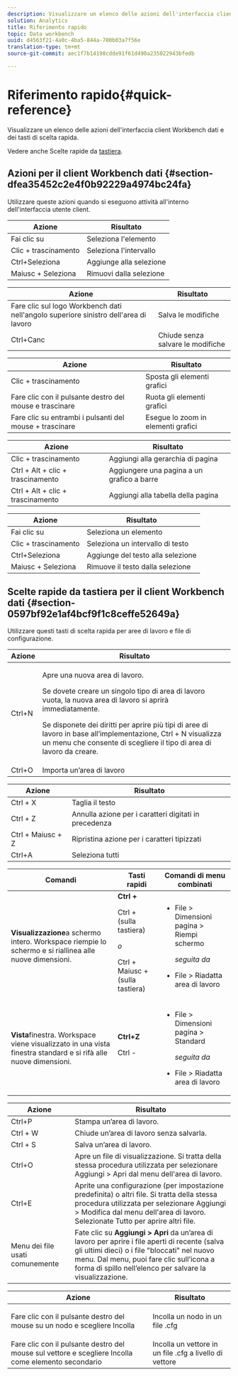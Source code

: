 ```yaml
---
description: Visualizzare un elenco delle azioni dell'interfaccia client Workbench dati e dei tasti di scelta rapida.
solution: Analytics
title: Riferimento rapido
topic: Data workbench
uuid: d4563f21-4a0c-4ba5-844a-700b03a7f56e
translation-type: tm+mt
source-git-commit: aec1f7b14198cdde91f61d490a235022943bfedb

---
```



# Riferimento rapido{#quick-reference}

Visualizzare un elenco delle azioni dell&#39;interfaccia client Workbench dati e dei tasti di scelta rapida.

Vedere anche Scelte rapide da [tastiera](../../../home/c-get-started/c-vis/c-qk-ref.md#section-0597bf92e1af4bcf9f1c8ceffe52649a).

## Azioni per il client Workbench dati {#section-dfea35452c2e4f0b92229a4974bc24fa}

Utilizzare queste azioni quando si eseguono attività all&#39;interno dell&#39;interfaccia utente client.

| Azione | Risultato |
|---|---|
| Fai clic su | Seleziona l&#39;elemento |
| Clic + trascinamento | Seleziona l&#39;intervallo |
| Ctrl+Seleziona | Aggiunge alla selezione |
| Maiusc + Seleziona | Rimuovi dalla selezione |

<table id="table_468868B713E94F08BFF8F5C468F5100B"> 
 <thead> 
  <tr> 
   <th colname="col1" class="entry"> Azione </th> 
   <th colname="col2" class="entry"> Risultato </th> 
  </tr> 
 </thead>
 <tbody> 
  <tr> 
   <td colname="col1"> Fare clic sul logo Workbench dati nell'angolo superiore sinistro dell'area di lavoro </td> 
   <td colname="col2"> <p>Salva le modifiche </p> </td> 
  </tr> 
  <tr> 
   <td colname="col1"> Ctrl+Canc </td> 
   <td colname="col2"> Chiude senza salvare le modifiche </td> 
  </tr> 
 </tbody> 
</table>

| Azione | Risultato |
|---|---|
| Clic + trascinamento | Sposta gli elementi grafici |
| Fare clic con il pulsante destro del mouse e trascinare | Ruota gli elementi grafici |
| Fare clic su entrambi i pulsanti del mouse + trascinare | Esegue lo zoom in elementi grafici |

| Azione | Risultato |
|---|---|
| Clic + trascinamento | Aggiungi alla gerarchia di pagina |
| Ctrl + Alt + clic + trascinamento | Aggiungere una pagina a un grafico a barre |
| Ctrl + Alt + clic + trascinamento | Aggiungi alla tabella della pagina |

| Azione | Risultato |
|---|---|
| Fai clic su | Seleziona un elemento |
| Clic + trascinamento | Seleziona un intervallo di testo |
| Ctrl+Seleziona | Aggiunge del testo alla selezione |
| Maiusc + Seleziona | Rimuove il testo dalla selezione |

## Scelte rapide da tastiera per il client Workbench dati {#section-0597bf92e1af4bcf9f1c8ceffe52649a}

Utilizzare questi tasti di scelta rapida per aree di lavoro e file di configurazione.

<table id="table_169AD5F75C92449FACEAC64660B4B50D"> 
 <thead> 
  <tr> 
   <th colname="col1" class="entry"> Azione </th> 
   <th colname="col2" class="entry"> Risultato </th> 
  </tr>
 </thead>
 <tbody> 
  <tr> 
   <td colname="col1"> Ctrl+N </td> 
   <td colname="col2"> <p>Apre una nuova area di lavoro. </p> <p>Se dovete creare un singolo tipo di area di lavoro vuota, la nuova area di lavoro si aprirà immediatamente. </p> <p>Se disponete dei diritti per aprire più tipi di aree di lavoro in base all’implementazione, Ctrl + N visualizza un menu che consente di scegliere il tipo di area di lavoro da creare. </p> </td> 
  </tr> 
  <tr> 
   <td colname="col1"> Ctrl+O </td> 
   <td colname="col2"> Importa un’area di lavoro </td> 
  </tr> 
 </tbody> 
</table>

| Azione | Risultato |
|---|---|
| Ctrl + X | Taglia il testo |
| Ctrl + Z | Annulla azione per i caratteri digitati in precedenza |
| Ctrl + Maiusc + Z | Ripristina azione per i caratteri tipizzati |
| Ctrl+A | Seleziona tutti |

<table id="table_A01C514C99F043338D183A6839E03DEA"> 
 <thead> 
  <tr> 
   <th colname="col1" class="entry"> Comandi </th> 
   <th colname="col2" class="entry"> Tasti rapidi </th> 
   <th colname="col3" class="entry"> Comandi di menu combinati </th> 
  </tr>
 </thead>
 <tbody> 
  <tr> 
   <td colname="col1"><b>Visualizzazione</b>a schermo intero. Workspace riempie lo schermo e si riallinea alle nuove dimensioni. </td> 
   <td colname="col2"><b>Ctrl +</b> <p>Ctrl + (sulla tastiera) </p> <p><i>o</i> </p> <p>Ctrl + Maiusc + (sulla tastiera) </p> </td> 
   <td colname="col3"> 
    <ul id="ul_C7C731B894D946D9916F50806F015857"> 
     <li id="li_452B4C119B1A40038A408CFFC53653A9">File &gt; Dimensioni pagina &gt; Riempi schermo <p><i>seguita da</i> </p> </li> 
     <li id="li_DE9B8B31B9F24A6AA68A1D0DB886B501">File &gt; Riadatta area di lavoro </li> 
    </ul> </td> 
  </tr> 
  <tr> 
   <td colname="col1"><b>Vista</b>finestra. Workspace viene visualizzato in una vista finestra standard e si rifà alle nuove dimensioni. </td> 
   <td colname="col2"><b>Ctrl+Z</b> <p>Ctrl - </p> </td> 
   <td colname="col3"> 
    <ul id="ul_3474B9EFD69343C09BC84E485D896C28"> 
     <li id="li_820BAED76FF24A5785E6D89C5C692DD5">File &gt; Dimensioni pagina &gt; Standard <p><i>seguita da</i> </p> </li> 
     <li id="li_337789F282CE4C2C990C67B115782454">File &gt; Riadatta area di lavoro </li> 
    </ul> </td> 
  </tr> 
 </tbody> 
</table>

| Azione | Risultato |
|---|---|
| Ctrl+P | Stampa un’area di lavoro. |
| Ctrl + W | Chiude un’area di lavoro senza salvarla. |
| Ctrl + S | Salva un’area di lavoro. |
| Ctrl+O | Apre un file di visualizzazione. Si tratta della stessa procedura utilizzata per selezionare Aggiungi > Apri dal menu dell&#39;area di lavoro. |
| Ctrl+E | Aprite una configurazione (per impostazione predefinita) o altri file. Si tratta della stessa procedura utilizzata per selezionare Aggiungi > Modifica dal menu dell&#39;area di lavoro. Selezionate Tutto per aprire altri file. |
| Menu dei file usati comunemente | Fate clic su **Aggiungi > Apri** da un’area di lavoro per aprire i file aperti di recente (salva gli ultimi dieci) o i file &quot;bloccati&quot; nel nuovo menu. Dal menu, puoi fare clic sull’icona a forma di spillo nell’elenco per salvare la visualizzazione. |

<table id="table_99414A5999F94A2EAB2BBBA27EE487F5"> 
 <thead> 
  <tr> 
   <th colname="col1" class="entry"> Azione </th> 
   <th colname="col2" class="entry"> Risultato </th> 
  </tr>
 </thead>
 <tbody> 
  <tr> 
   <td colname="col1"> <p>Fare clic con il pulsante destro del mouse su un nodo e scegliere <span class="uicontrol"> Incolla</span> </p> </td> 
   <td colname="col2"> <p>Incolla un nodo in un file <span class="filepath"> .cfg</span> </p> </td> 
  </tr> 
  <tr> 
   <td colname="col1">Fare clic con il pulsante destro del mouse sul vettore e scegliere <span class="uicontrol"> Incolla come elemento secondario</span> </td> 
   <td colname="col2">Incolla un vettore in un file <span class="filepath"> .cfg</span> a livello di vettore </td> 
  </tr> 
 </tbody> 
</table>

